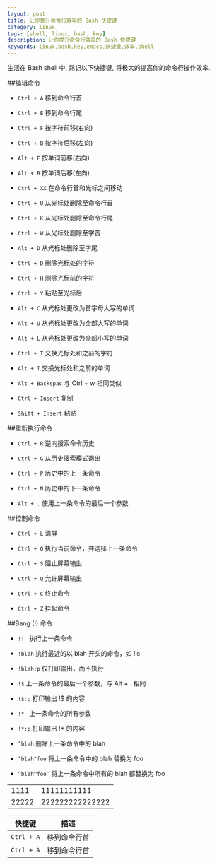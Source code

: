 ```yaml
---
layout: post
title: 让你提升命令行效率的 Bash 快捷键
category: linux
tags: [shell, linux, bash, key]
description: 让你提升命令行效率的 Bash 快捷键
keywords: linux,bash,key,emacs,快捷键,效率,shell
---
```


生活在 Bash shell 中, 熟记以下快捷键, 将极大的提高你的命令行操作效率.

##编辑命令

- `Ctrl + A`           移到命令行首

- `Ctrl + E`           移到命令行尾

- `Ctrl + F`           按字符前移(右向)

- `Ctrl + B`           按字符后移(左向)

- `Alt + F`            按单词前移(右向)

- `Alt + B`            按单词后移(左向)

- `Ctrl + XX`          在命令行首和光标之间移动

- `Ctrl + U`           从光标处删除至命令行首

- `Ctrl + K`           从光标处删除至命令行尾

- `Ctrl + W`           从光标处删除至字首

- `Alt + D`            从光标处删除至字尾

- `Ctrl + D`           删除光标处的字符

- `Ctrl + H`           删除光标前的字符

- `Ctrl + Y`           粘贴至光标后

- `Alt + C`            从光标处更改为首字母大写的单词

- `Alt + U`            从光标处更改为全部大写的单词

- `Alt + L`            从光标处更改为全部小写的单词

- `Ctrl + T`           交换光标处和之前的字符

- `Alt + T`            交换光标处和之前的单词

- `Alt + Backspac`     与 Ctrl + w 相同类似

- `Ctrl + Insert`      复制

- `Shift + Insert`     粘贴


##重新执行命令

- `Ctrl + R`           逆向搜索命令历史

- `Ctrl + G`           从历史搜索模式退出

- `Ctrl + P`           历史中的上一条命令

- `Ctrl + N`           历史中的下一条命令

- `Alt + .`            使用上一条命令的最后一个参数


##控制命令

- `Ctrl + L`           清屏

- `Ctrl + O`           执行当前命令，并选择上一条命令

- `Ctrl + S`           阻止屏幕输出

- `Ctrl + Q`           允许屏幕输出

- `Ctrl + C`           终止命令

- `Ctrl + Z`           挂起命令


##Bang (!) 命令

- `!! `                执行上一条命令

- `!blah`              执行最近的以 blah 开头的命令，如 !ls

- `!blah:p`            仅打印输出，而不执行

- `!$`                 上一条命令的最后一个参数，与 Alt + . 相同

- `!$:p`               打印输出 !$ 的内容

- `!* `                上一条命令的所有参数

- `!*:p`               打印输出 !* 的内容

- `^blah`              删除上一条命令中的 blah

- `^blah^foo`          将上一条命令中的 blah 替换为 foo

- `^blah^foo^`         将上一条命令中所有的 blah 都替换为 foo

<table>
    <tr>
        <td>1111</td>
        <td>11111111111</td>
    </tr>
    <tr>
        <td>22222</td>
        <td>222222222222222</td>
    </tr>
</table>

<table>
<thead>
<tr>
<th>快捷键</th>
<th>描述</th>
</tr>
</thead>
<tbody>
<tr>
<td><code>Ctrl + A</code></td>
<td>移到命令行首</td>
</tr>
<tr>
<td><code>Ctrl + A</code></td>
<td>移到命令行首</td>
</tr>
</tbody>
</table>